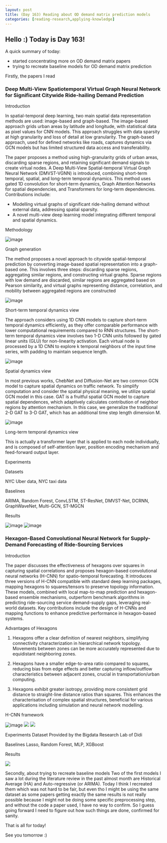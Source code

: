 ```yaml
---
layout: post
title: (Day 163) Reading about OD demand matrix prediction models
categories: [reading-research,applying-knowledge]
---
```


## Hello :) Today is Day 163!
A quick summary of today:
* started concentrating more on OD demand matrix papers
* trying to recreate baseline models for OD demand matrix prediction

Firstly, the papers I read

### Deep Multi-View Spatiotemporal Virtual Graph Neural Network for Significant Citywide Ride-hailing Demand Prediction

Introduction

In spatial-temporal deep learning, two main spatial data representation methods are used: image-based and graph-based. The image-based approach grids urban areas by latitude and longitude, with statistical data as pixel values for CNN models. This approach struggles with data sparsity at high granularity and loss of detail at low granularity. The graph-based approach, used for defined networks like roads, captures dynamics via GCN models but has limited structured data access and transferability.

The paper proposes a method using high-granularity grids of urban areas, discarding sparse regions, and retaining significant demand signals to create virtual nodes. A Deep Multi-View Spatial-temporal Virtual Graph Neural Network (DMVST-VGNN) is introduced, combining short-term temporal, spatial, and long-term temporal dynamics. This method uses gated 1D convolution for short-term dynamics, Graph Attention Networks for spatial dependencies, and Transformers for long-term dependencies. Contributions include:

* Modelling virtual graphs of significant ride-hailing demand without external data, addressing spatial sparsity.
* A novel multi-view deep learning model integrating different temporal and spatial dynamics.

Methodology

![image](https://github.com/user-attachments/assets/79ed1538-54ba-426f-97b7-1887a9b273e5)

Graph generation

The method proposes a novel approach to citywide spatial-temporal prediction by converting image-based spatial representation into a graph-based one. This involves three steps: discarding sparse regions, aggregating similar regions, and constructing virtual graphs. Sparse regions with low demand are discarded, similar regions are aggregated based on Pearson similarity, and virtual graphs representing distance, correlation, and mobility between aggregated regions are constructed

![image](https://github.com/user-attachments/assets/99f67252-9b7f-44e8-96b1-7058e7c7ab0c)

Short-term temporal dynamics view

The approach considers using 1D CNN models to capture short-term temporal dynamics efficiently, as they offer comparable performance with lower computational requirements compared to RNN structures. The short-term temporal dynamics view involves two 1-D CNN units followed by gated linear units (GLU) for non-linearity activation. Each virtual node is processed by a 1D CNN to explore k temporal neighbors of the input time series, with padding to maintain sequence length.

![image](https://github.com/user-attachments/assets/fa8cb075-58fe-46a4-8c8a-c71a5bcf2212)

Spatial dynamics view

In most previous works, ChebNet and Diffusion-Net are two common GCN model to capture spatial dynamics on traffic network. To simplify computation and consider the spatial physical meaning, we utilize spatial GCN model in this case. GAT is a fruitful spatial GCN model to capture spatial dependences, which adaptively calculates contribution of neighbor regions by attention mechanism. In this case, we generalize the traditional 2-D GAT to 3-D GAT, which has an additional time step length dimension M.

![image](https://github.com/user-attachments/assets/627f7027-c125-4bd8-be36-98968b3ad991)

Long-term temporal dynamics view

This is actually a transformer layer that is applied to each node individually, and is composed of self-attention layer, position encoding mechanism and feed-forward output layer.

Experiments

Datasets

NYC Uber data, NYC taxi data

Baselines

ARIMA, Random Forest, ConvLSTM, ST-ResNet, DMVST-Net, DCRNN, GraphWaveNet, Multi-GCN, ST-MGCN

Results

![image](https://github.com/user-attachments/assets/ab31c6b5-4abf-4b2e-8161-ddcc240b5282)
![image](https://github.com/user-attachments/assets/bd04275f-bc42-4444-836c-0f06a242dfdf)

### Hexagon-Based Convolutional Neural Network for Supply-Demand Forecasting of Ride-Sourcing Services 

Introduction

The paper discusses the effectiveness of hexagons over squares in capturing spatial correlations and proposes hexagon-based convolutional neural networks (H-CNN) for spatio-temporal forecasting. It introduces three versions of H-CNN compatible with standard deep learning packages, mapping hexagons to squares/tensors to preserve topology information. These models, combined with local map-to-map prediction and hexagon-based ensemble mechanisms, outperform benchmark algorithms in predicting ride-sourcing service demand-supply gaps, leveraging real-world datasets. Key contributions include the design of H-CNNs and mapping functions to enhance predictive performance in hexagon-based systems.

Advantages of Hexagons

1) Hexagons offer a clear definition of nearest neighbors, simplifying connectivity characterization in hierarchical network topology. Movements between zones can be more accurately represented due to equidistant neighboring zones.

2) Hexagons have a smaller edge-to-area ratio compared to squares, reducing bias from edge effects and better capturing inflow/outflow characteristics between adjacent zones, crucial in transportation/urban computing.

3) Hexagons exhibit greater isotropy, providing more consistent grid distance to straight-line distance ratios than squares. This enhances the characterisation of complex spatial structures, beneficial for various applications including simulation and neural network modelling.

H-CNN framework

![image](https://github.com/user-attachments/assets/50f446c7-54ad-489a-8323-cc2f083380df)
![](https://blogger.googleusercontent.com/img/a/AVvXsEgFRO2QzleVGG7AuCVW1B0G2BQcRoXzpHmCvxgjhBCpebbilU6Nl4cG3JEbKJ6ql8oNC54521yga5scs99WFGxLiApn76ZhrlQuydS-u92oSYqgdTp36UI8vKpLa2qNZtT4TJv87LiM1ZCjNf5_PR2H2si2FqGwGolHkXpAJwV7d0_owaA24-SO80PDDlk9)
![](https://blogger.googleusercontent.com/img/a/AVvXsEihRg0j546xf3-0w27E39opALtLwJZFUocLBgGzoWRxISunNEnCJ66j8fhKvOHrzKWB5VFx73mK9LgsV0R1DXxydvEjYVJcTNaA3kM83jVuXsIF7yDe0sbJ8I7R6RlNtxk9-XDV2IqVAU4XLnvyXHBbThRxpAr0t1XSv7q8YE6FOGV5XCWd-l398alcEB6F)

Experiments
Dataset
Provided by the Bigdata Research Lab of Didi

Baselines
Lasso, Random Forest, MLP, XGBoost

Results

![](https://blogger.googleusercontent.com/img/a/AVvXsEjXGbZZBToYNIGkqwI3KL_Sw3XQzzjtLfXOE1Wd3Cvze9UTIlGd4fdlOgS-GJBek_qVtuuQyvrfzmvCMmCZ1jlhqVnA-gfxcjCUKV7_V4YdkmG3zIEbvuYgMVjbbVA1Zk4POMu2R53hWsMQnKfJhgLf14BkVoB-UNkppbbWKd4kkETkBGhTZUvEazQtrM3E)

Secondly, about trying to recreate baseline models
Two of the first models I saw a lot during the literature review in the past almost month are Historical Average (HA) and Auto-regressive (or ARIMA). Today I think I recreated them which was not hard to be fair, but even tho I might be using the same dataset as some papers getting exactly the same results is not really possible because I might not be doing some specific preprocessing step, and without the code a paper used, I have no way to confirm. So I guess going forward I need to figure out how such things are done, confirmed for sanity.




That is all for today!

See you tomorrow :)
